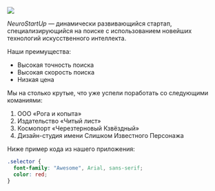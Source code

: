 ![](https://netology-code.github.io/git-homeworks/introduction/assets/logo.png)

*NeuroStartUp* — динамически развивающийся стартап, специализирующийся на поиске с использованием 
 новейших технологий искусственного интеллекта.

Наши преимущества:
* Высокая точность поиска
* Высокая скорость поиска
* Низкая цена

Мы на столько крутые, что уже успели поработать со следующими команиями:
<ol>
<li>ООО «Рога и копыта»</li>
<li>Издательство «Читый лист»</li>
<li>Космопорт «Черезтерновый Кзвёздный»</li>
<li>Дизайн-студия имени Слишком Известного Персонажа</li>
</ol>
Ниже пример кода из нашего приложения:

```CSS
.selector {
  font-family: "Awesome", Arial, sans-serif;
  color: red;
}
```